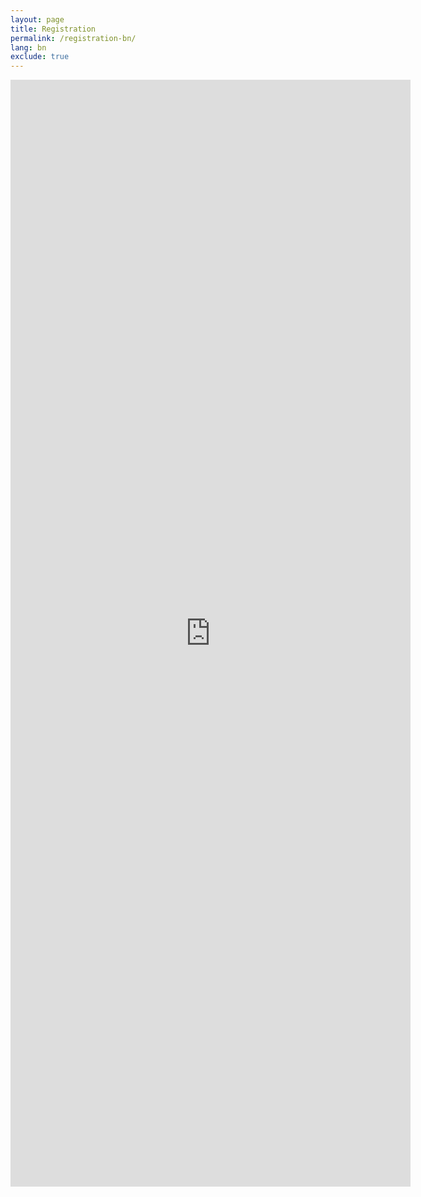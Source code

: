 ```yaml
---
layout: page
title: Registration
permalink: /registration-bn/
lang: bn
exclude: true
---
```


<iframe src="https://docs.google.com/forms/d/e/1FAIpQLSefvdfWsgAyh3ib2HtUzHgUngRnCr-m9ER6BIhpvfbGybxUoA/viewform?embedded=true" width="640" height="1771" frameborder="0" marginheight="0" marginwidth="0">Loading...</iframe>